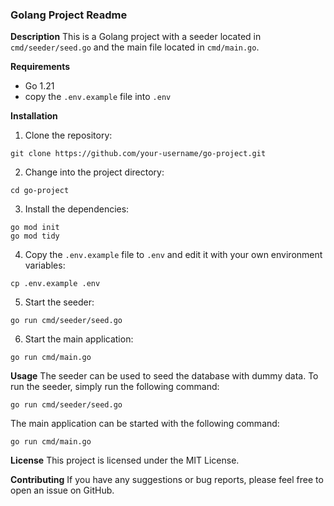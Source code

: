 ### Golang Project Readme
**Description**
This is a Golang project with a seeder located in `cmd/seeder/seed.go` and the main file located in `cmd/main.go`.

**Requirements**
* Go 1.21
* copy the `.env.example` file into `.env`

**Installation**
1. Clone the repository:
```
git clone https://github.com/your-username/go-project.git
```
2. Change into the project directory:
```
cd go-project
```
3. Install the dependencies:
```
go mod init
go mod tidy
```
4. Copy the `.env.example` file to `.env` and edit it with your own environment variables:
```
cp .env.example .env
```
5. Start the seeder:
```
go run cmd/seeder/seed.go
```
6. Start the main application:
```
go run cmd/main.go
```

**Usage**
The seeder can be used to seed the database with dummy data. To run the seeder, simply run the following command:
```
go run cmd/seeder/seed.go
```

The main application can be started with the following command:
```
go run cmd/main.go
```

**License**
This project is licensed under the MIT License.

**Contributing**
If you have any suggestions or bug reports, please feel free to open an issue on GitHub.